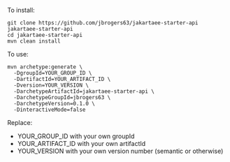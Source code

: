 To install:

```
git clone https://github.com/jbrogers63/jakartaee-starter-api jakartaee-starter-api
cd jakartaee-starter-api
mvn clean install
```

To use:

```
mvn archetype:generate \
  -DgroupId=YOUR_GROUP_ID \
  -DartifactId=YOUR_ARTIFACT_ID \
  -Dversion=YOUR_VERSION \
  -DarchetypeArtifactId=jakartaee-starter-api \
  -DarchetypeGroupId=jbrogers63 \
  -DarchetypeVersion=0.1.0 \
  -DinteractiveMode=false
```

Replace:
* YOUR_GROUP_ID with your own groupId
* YOUR_ARTIFACT_ID with your own artifactId
* YOUR_VERSION with your own version number (semantic or otherwise)
